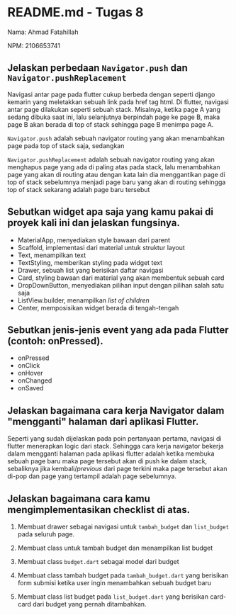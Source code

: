 # README.md - Tugas 8

Nama: Ahmad Fatahillah

NPM: 2106653741

## Jelaskan perbedaan `Navigator.push` dan `Navigator.pushReplacement`

Navigasi antar page pada flutter cukup berbeda dengan seperti django kemarin yang meletakkan sebuah link pada href tag html. Di flutter, navigasi antar page dilakukan seperti sebuah stack. Misalnya, ketika page A yang sedang dibuka saat ini, lalu selanjutnya berpindah page ke page B, maka page B akan berada di top of stack sehingga page B menimpa page A.

`Navigator.push` adalah sebuah navigator routing yang akan menambahkan page pada top of stack saja, sedangkan

`Navigator.pushReplacement` adalah sebuah navigator routing yang akan menghapus page yang ada di paling atas pada stack, lalu menambahkan page yang akan di routing atau dengan kata lain dia menggantikan page di top of stack sebelumnya menjadi page baru yang akan di routing sehingga top of stack sekarang adalah page baru tersebut

## Sebutkan widget apa saja yang kamu pakai di proyek kali ini dan jelaskan fungsinya.

- MaterialApp, menyediakan style bawaan dari parent
- Scaffold, implementasi dari material untuk struktur layout
- Text, menampilkan text
- TextStyling, memberikan styling pada widget text
- Drawer, sebuah list yang berisikan daftar navigasi
- Card, styling bawaan dari material yang akan membentuk sebuah card
- DropDownButton, menyediakan pilihan input dengan pilihan salah satu saja
- ListView.builder, menampilkan *list of children* 
- Center, memposisikan widget berada di tengah-tengah

## Sebutkan jenis-jenis event yang ada pada Flutter (contoh: onPressed).

- onPressed
- onClick
- onHover
- onChanged
- onSaved

## Jelaskan bagaimana cara kerja Navigator dalam "mengganti" halaman dari aplikasi Flutter.
 
Seperti yang sudah dijelaskan pada poin pertanyaan pertama, navigasi di flutter menerapkan logic dari stack. Sehingga cara kerja navigator bekerja dalam mengganti halaman pada aplikasi flutter adalah ketika membuka sebuah page baru maka page tersebut akan di push ke dalam stack, sebaliknya jika kembali/*previous* dari page terkini maka page tersebut akan di-pop dan page yang tertampil adalah page sebelumnya.

## Jelaskan bagaimana cara kamu mengimplementasikan checklist di atas.

1. Membuat drawer sebagai navigasi untuk `tambah_budget` dan `list_budget` pada seluruh page.

2. Membuat class untuk tambah budget dan menampilkan list budget

3. Membuat class `budget.dart` sebagai model dari budget

4. Membuat class tambah budget pada `tambah_budget.dart` yang berisikan form submisi ketika user ingin menambahkan sebuah budget baru

5. Membuat class list budget pada `list_budget.dart` yang berisikan card-card dari budget yang pernah ditambahkan.
